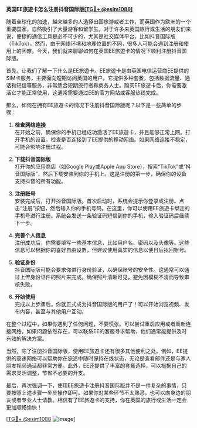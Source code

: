 **英国EE旅遊卡怎么注册抖音国际版[[TG💪+ @esim1088](https://t.me/s/esim1088)]**

随着全球化的加速，越来越多的人选择出国旅游或者工作，而英国作为欧洲的一个重要国家，自然吸引了大量游客和留学生。对于许多来英国旅行或生活的朋友们来说，便捷的通信工具是必不可少的，尤其是社交媒体平台，比如抖音国际版（TikTok）。然而，由于网络环境和地理位置的不同，很多人可能会遇到注册和使用上的困难。今天，我们就来聊聊如何在英国EE旅遊卡的情况下顺利注册抖音国际版。

首先，让我们了解一下什么是EE旅遊卡。EE旅遊卡是由英国电信运营商EE提供的SIM卡服务，主要面向短期访问英国的用户。它提供多种套餐，包括数据流量、通话和短信等服务，非常适合短期旅行者和商务人士。购买EE旅遊卡后，你需要激活它才能正常使用，这通常需要通过EE的官方网站或客服热线完成。

那么，如何在拥有EE旅遊卡的情况下注册抖音国际版呢？以下是一些简单的步骤：

1. **检查网络连接**  
   在开始之前，确保你的手机已经成功激活了EE旅遊卡，并且能够正常上网。打开手机的设置，检查是否连接到了EE提供的移动网络。如果网络连接不稳定，可能会影响注册过程。

2. **下载抖音国际版**  
   打开你的应用商店（如Google Play或Apple App Store），搜索“TikTok”或“抖音国际版”，然后下载安装到你的手机上。这是注册的第一步，确保你的设备支持抖音的所有功能。

3. **注册账号**  
   安装完成后，打开抖音国际版。首次启动时，系统会提示你登录或注册。点击“注册”按钮，然后输入你的手机号码。在这里，你可以使用EE旅遊卡绑定的手机号进行注册。系统会发送一条验证码短信到你的手机，输入验证码后继续下一步。

4. **完善个人信息**  
   注册成功后，你需要填写一些基本信息，比如用户名、密码以及头像等。这些信息可以根据你的喜好自由设置，但建议使用真实的信息以便日后找回账号。

5. **验证身份**  
   抖音国际版可能会要求你进行身份验证，以确保账号的安全性。这通常可以通过上传身份证件的照片来完成。确保照片清晰可见，避免因模糊不清而导致审核失败。

6. **开始使用**  
   完成以上步骤后，你就正式成为抖音国际版的用户了！可以开始浏览视频、发布内容，甚至与其他用户互动。

在整个过程中，如果你遇到了任何问题，不要慌张。可以尝试重启应用或者重新连接网络。如果问题依然存在，可以联系EE的客服寻求帮助，他们通常能提供及时有效的解决方案。

当然，除了注册抖音国际版，使用EE旅遊卡还有很多其他便利之处。例如，EE提供的高速网络可以帮助你在旅途中随时保持在线状态，无论是查看邮件还是与家人朋友视频通话都非常方便。此外，EE还提供了丰富的套餐选择，可以根据自己的需求灵活调整，节省不必要的开支。

最后，再次强调一下，使用EE旅遊卡注册抖音国际版并不是一件复杂的事情，只要按照上述步骤一步步操作即可。如果你对某些环节不太熟悉，也可以向身边的朋友或者专业人士请教。相信有了EE旅遊卡的支持，你在英国的旅行或生活一定会更加顺畅愉快！

[[TG💪+ @esim1088](https://t.me/s/esim1088) ![Image](https://i.postimg.cc/4NQfJmqS/Snipaste-2025-05-13-00-14-12.png)]